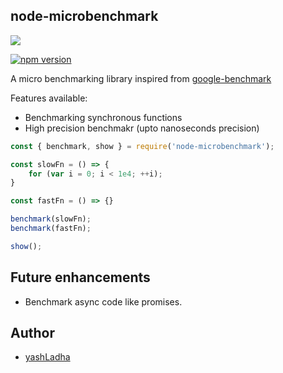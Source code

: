 ## node-microbenchmark
<img src="https://img.icons8.com/color/48/000000/nodejs.png"/>

[![npm version](https://badge.fury.io/js/node-microbenchmark.svg)](https://badge.fury.io/js/node-microbenchmark)

A micro benchmarking library inspired from [google-benchmark](https://github.com/google/benchmark)

Features available:
* Benchmarking synchronous functions
* High precision benchmakr (upto nanoseconds precision)

```javascript
const { benchmark, show } = require('node-microbenchmark');

const slowFn = () => {
    for (var i = 0; i < 1e4; ++i);
}

const fastFn = () => {}

benchmark(slowFn);
benchmark(fastFn);

show();
```

## Future enhancements

* Benchmark async code like promises.

## Author

* [yashLadha](https://github.com/yashLadha)

